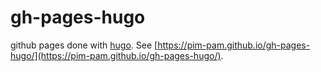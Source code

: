 # gh-pages-hugo

github pages done with [hugo](https://gohugo.io/).
See [https://pim-pam.github.io/gh-pages-hugo/](https://pim-pam.github.io/gh-pages-hugo/).